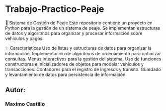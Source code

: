 # Trabajo-Practico-Peaje


🚗 Sistema de Gestión de Peaje
Este repositorio contiene un proyecto en Python para la gestión de un sistema de peaje. Se implementan estructuras de datos y algoritmos para organizar y procesar información sobre vehículos y pagos.

✨ Características
Uso de listas y estructuras de datos para organizar la información.
Implementación de algoritmos de ordenamiento para optimizar consultas.
Menús interactivos para la gestión del sistema.
Uso de funciones constructoras e inicializadores de objetos para modelar vehículos y transacciones.
Contadores para el registro de ingresos y tránsito.
Guardado y levantamiento de datos para persistencia de información.


## Autor: 
### Maximo Castillo
